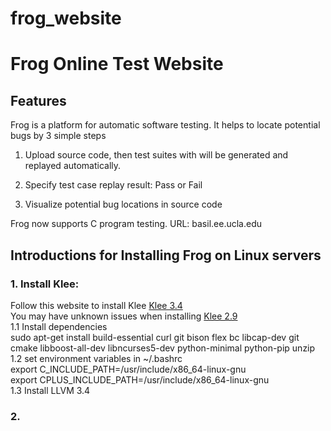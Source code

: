 # frog_website
Frog Online Test Website
===============================

Features
---------------------------

Frog is a platform for automatic software testing. It helps to locate potential bugs by 3 simple steps

1. Upload source code, then test suites with will be generated and replayed automatically.

2. Specify test case replay result: Pass or Fail

3. Visualize potential bug locations in source code

Frog now supports C program testing.
URL: basil.ee.ucla.edu

Introductions for Installing Frog on Linux servers
----------------------------
### 1. Install Klee:
Follow this website to install Klee [Klee 3.4](http://klee.github.io/experimental/)<br />
You may have unknown issues when installing [Klee 2.9](http://klee.github.io/getting-started/)<br />
1.1 Install dependencies<br />
    sudo apt-get install build-essential curl git bison flex bc libcap-dev git cmake libboost-all-dev libncurses5-dev python-minimal python-pip unzip<br />
1.2 set environment variables in ~/.bashrc<br />
    export C_INCLUDE_PATH=/usr/include/x86_64-linux-gnu<br />
    export CPLUS_INCLUDE_PATH=/usr/include/x86_64-linux-gnu<br />
1.3 Install LLVM 3.4<br />
### 2. 

